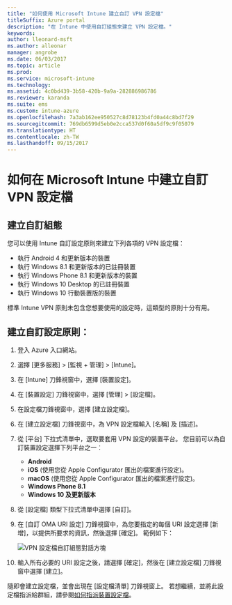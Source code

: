 ```yaml
---
title: "如何使用 Microsoft Intune 建立自訂 VPN 設定檔"
titleSuffix: Azure portal
description: "在 Intune 中使用自訂組態來建立 VPN 設定檔。"
keywords: 
author: lleonard-msft
ms.author: alleonar
manager: angrobe
ms.date: 06/03/2017
ms.topic: article
ms.prod: 
ms.service: microsoft-intune
ms.technology: 
ms.assetid: 4c0bd439-3b58-420b-9a9a-282886986786
ms.reviewer: karanda
ms.suite: ems
ms.custom: intune-azure
ms.openlocfilehash: 7a3ab162ee950527c8d78123b4fd0a44c8bd7f29
ms.sourcegitcommit: 769db6599d5eb0e2cca537d0f60a5df9c9f05079
ms.translationtype: HT
ms.contentlocale: zh-TW
ms.lasthandoff: 09/15/2017
---
```

# <a name="how-to-create-custom-vpn-profiles-in-microsoft-intune"></a>如何在 Microsoft Intune 中建立自訂 VPN 設定檔

## <a name="create-a-custom-configuration"></a>建立自訂組態
您可以使用 Intune 自訂設定原則來建立下列各項的 VPN 設定檔：

* 執行 Android 4 和更新版本的裝置
* 執行 Windows 8.1 和更新版本的已註冊裝置
* 執行 Windows Phone 8.1 和更新版本的裝置
* 執行 Windows 10 Desktop 的已註冊裝置 
* 執行 Windows 10 行動裝置版的裝置

標準 Intune VPN 原則未包含您想要使用的設定時，這類型的原則十分有用。

## <a name="to-create-a-custom-configuration-policy"></a>建立自訂設定原則：

1. 登入 Azure 入口網站。
2. 選擇 [更多服務]  >  [監視 + 管理]  >  [Intune]。
3. 在 [Intune] 刀鋒視窗中，選擇 [裝置設定]。
4. 在 [裝置設定] 刀鋒視窗中，選擇 [管理]  >  [設定檔]。
5. 在設定檔刀鋒視窗中，選擇 [建立設定檔]。
6. 在 [建立設定檔] 刀鋒視窗中，為 VPN 設定檔輸入 [名稱] 及 [描述]。
7. 從 [平台] 下拉式清單中，選取要套用 VPN 設定的裝置平台。 您目前可以為自訂裝置設定選擇下列平台之一︰
    - **Android**
    - **iOS** (使用您從 Apple Configurator 匯出的檔案進行設定)。
    - **macOS** (使用您從 Apple Configurator 匯出的檔案進行設定)。
    - **Windows Phone 8.1**
    - **Windows 10 及更新版本**
6. 從 [設定檔] 類型下拉式清單中選擇 [自訂]。
7. 在 [自訂 OMA URI 設定] 刀鋒視窗中，為您要指定的每個 URI 設定選擇 [新增]，以提供所要求的資訊，然後選擇 [確定]。 範例如下：

   ![VPN 設定檔自訂組態對話方塊](./media/Intune_Add_VPN_URI.png)

4.  輸入所有必要的 URI 設定之後，請選擇 [確定]，然後在 [建立設定檔] 刀鋒視窗中選擇 [建立]。

隨即會建立設定檔，並會出現在 [設定檔清單] 刀鋒視窗上。
若想繼續，並將此設定檔指派給群組，請參閱[如何指派裝置設定檔](device-profile-assign.md)。





